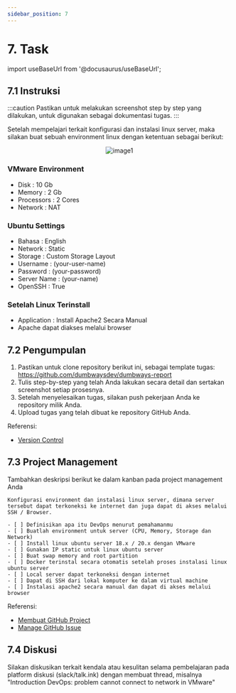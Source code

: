 ```yaml
---
sidebar_position: 7
---
```


# 7. Task

import useBaseUrl from '@docusaurus/useBaseUrl';

## 7.1 Instruksi

:::caution
Pastikan untuk melakukan screenshot step by step yang dilakukan, untuk digunakan sebagai dokumentasi tugas.
:::

Setelah mempelajari terkait konfigurasi dan instalasi linux server, maka silakan buat sebuah environment linux dengan ketentuan sebagai berikut:

<center>
<img alt="image1" src={useBaseUrl('img/docs/task.png')} />
</center>

### VMware Environment
- Disk       : 10 Gb
- Memory     : 2 Gb
- Processors : 2 Cores
- Network    : NAT

### Ubuntu Settings
- Bahasa       : English
- Network      : Static
- Storage      : Custom Storage Layout
- Username     : (your-user-name)
- Password     : (your-password)
- Server Name  : (your-name)
- OpenSSH      : True

### Setelah Linux Terinstall
- Application  : Install Apache2 Secara Manual
- Apache dapat diakses melalui browser

## 7.2 Pengumpulan
1. Pastikan untuk clone repository berikut ini, sebagai template tugas: https://github.com/dumbwaysdev/dumbways-report
2. Tulis step-by-step yang telah Anda lakukan secara detail dan sertakan screenshot setiap prosesnya. 
3. Setelah menyelesaikan tugas, silakan push pekerjaan Anda ke repository milik Anda. 
4. Upload tugas yang telah dibuat ke repository GitHub Anda.

Referensi:
- [Version Control](/Getting-Started/Version-control/Git-Installation)

## 7.3 Project Management
Tambahkan deskripsi berikut ke dalam kanban pada project management Anda
```
Konfigurasi environment dan instalasi linux server, dimana server tersebut dapat terkoneksi ke internet dan juga dapat di akses melalui SSH / Browser.

- [ ] Definisikan apa itu DevOps menurut pemahamanmu
- [ ] Buatlah environment untuk server (CPU, Memory, Storage dan Network)
- [ ] Install linux ubuntu server 18.x / 20.x dengan VMware
- [ ] Gunakan IP static untuk linux ubuntu server
- [ ] Buat swap memory and root partition
- [ ] Docker terinstal secara otomatis setelah proses instalasi linux ubuntu server
- [ ] Local server dapat terkoneksi dengan internet
- [ ] Dapat di SSH dari lokal komputer ke dalam virtual machine
- [ ] Instalasi apache2 secara manual dan dapat di akses melalui browser
```

Referensi:
- [Membuat GitHub Project](/Getting-Started/Project-Management/Make-Project-Management)
- [Manage GitHub Issue](/Getting-Started/Project-Management/Issue-Dan-Status-Project)

## 7.4 Diskusi
Silakan diskusikan terkait kendala atau kesulitan selama pembelajaran pada platform diskusi (slack/talk.ink) dengan membuat thread, misalnya "Introduction DevOps: problem cannot connect to network in VMware" 